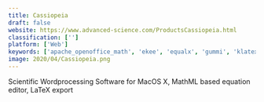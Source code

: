 ```yaml
---
title: Cassiopeia
draft: false 
website: https://www.advanced-science.com/ProductsCassiopeia.html
classification: ['']
platform: ['Web']
keywords: ['apache_openoffice_math', 'ekee', 'equalx', 'gummi', 'klatexformula', 'led', 'latexml', 'latexit', 'libreoffice_-_math', 'mathcast', 'overleaf', 'tex4ht', 'tex2img', 'texmaths', 'ttm', 'wiris_editor', 'asciitex', 'fxsolver', 'latex2html', 'latex2rtf', 'tex2mail']
image: 2020/04/Cassiopeia.png
---
```

Scientific Wordprocessing Software for MacOS X, MathML based equation editor, LaTeX export